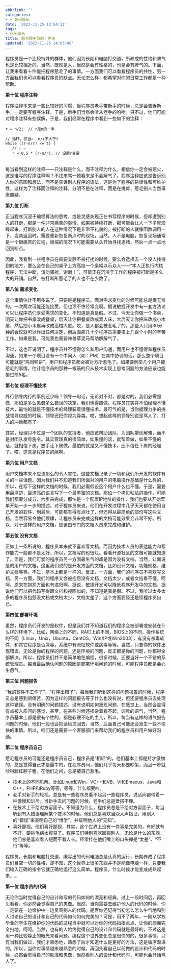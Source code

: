 ```yaml
---
abbrlink: ''
categories:
- - 休闲娱乐
date: '2022-11-25 13:54:11'
tags:
- 休闲娱乐
title: 惹毛程序员的十件事
updated: '2022-11-25 14:03:08'
---
```

程序员是一个比较特殊的群体，他们因为长期和电脑打交道，所养成的性格和脾气也是比较相近的。当然，既然是人，当然是会有性格的，也是会有脾气的。下面，让我来看看十件能把程序惹毛了的事情。一方面我们可以看看程序员的共性，另一方面我们也可以看看程序员的缺点。无论怎么样，都希望对你的日常工作都是一种帮助。

**第十位 程序注释**

程序注释本来是一些比较好的习惯，当程序员老手带新手的时候，总是会告诉新手，一定要写程序注释。于是，新手们当然会听从老手的吩咐。只不过，他们可能对程序注释有些误解，于是，我们经常在程序中看到一些如下的注释：

```
r = n/2;  // r是n的一半
 
// 循环，仅当r- n/r不大于t
while ((r-n/r) <= t) {
   // … …
   r = 0.5 * (r-n/r); // 设置r变量
```


|  |  |
| - | - |

每当看到这样的注释——只注释是什么，而不注释为什么，相信你一定会被惹火，这是谁写的程序注释啊？不找来骂一顿看来是不会解气了。程序注释应该是告诉别人你的意图和想法，而不是告诉别人程序的语法，这是为了程序的易读性和可维护性，这样为了注释而注释的注释，分明不是在注释，而是在挑衅，惹毛别人当然毋庸置疑。

**第九位 打断**

正当程序沉浸于编程算法的思考，或是灵感突现正在书写程序的时候，但却遭到别人的打断，那是一件非常痛苦的事情，如果被持续打断，那可能会让人一下子就烦躁起来。打断别人的人在这种情况下是非常不礼貌的。被打断的人就像函数调用一下，当其返回时，需要重新恢复断点时的现场，当然，人不是电脑，恢复现场通常是一个很痛苦的过程，极端的情况下可能需要从头开始寻找思绪，然后一点一点地回到断点。

因此，我看到一些程序员在需要安静不被打扰的时候，要么会选择去一个没人找得到的地方，要么会在自己的桌子上方高挂一个条幅以示众人——“本人正执行内核程序，无法中断，请勿骚扰，谢谢！”，可能正在沉浸于工作的程序被打断是多么大的开销。自然，被打断所惹毛了的人也不在少数了。

**第八位  需求变化**

这个事情估计不用多说了。只要是是程序员，面对需求变化的时候可能总是很无奈的。一次两次可能还能接受，但也顶不住经常变啊。据说敏捷开发中有一套方法论可以让程序员们享受需求的变化，不知道是真是假。不过，今天让你做一个书桌，明天让你把书桌改成餐桌，后天让你把餐桌改成双人床，大后天让你把床改成小木屋，然后把小木屋再改成高楼大厦。哎，是人都会被惹毛了的。那些人只用30分钟的会议就可以作出任何决定，但后面那几十个程序员需要搭上几百个小时的辛苦工作。如果是我，可能我也需要神兽草泥马帮助解解气了。

不过，这也正说明了，程序员并不懂得怎么和用户沟通，而用户也不懂得和程序员沟通，如果一个项目没有一个中间人（如：PM）在其中协调的话，那么整个项目可能就是“鸡同鸭讲”，用户和程序员都会被对方所惹毛了。如果要例举几个用户被惹毛的事情，估计程序员的那种一根筋的只从技术实现上思考问题的方法应该也能排进前5名。

**第七位  经理不懂技术**

外行领导内行的事例还少吗？领导一句话，无论对不对，都是对的，我们必需照做，那怕是多么愚蠢多么错误的决定，我们也得照做。程序员其实并不怕经理不懂技术，最怕的就是不懂技术的经理装着很懂技术。最可气的是，当你据理力争的挑战领导权威的时候，领导还把你视为异类。哎，想起这样的领导别说是骂人了，打人的冲动都有了。

其实，经理只不过是一个团队的支持者，他应该帮助团队，为团队排忧解难，而不是对团队发号施令。其实管理真的很简单，如果懂的话，就帮着做，如果不懂的话，就相信下属，放手让下属做。最怕的就是又不懂技术，还不信任下属的经理了。哎，这真是程序员的痛啊。

**第六位 用户文档**

用户文档本来不应该那么的令人害怕。这些文档记录了一切和我们所开发的软件有关的一些话题。因为我们并不知道我们所面对的用户的电脑操作基础是什么样的，所以，在写下这样的文档的时候，我们必需假设这个用户什么也不懂。于是，需要用最清楚，最漂亮的语言写下一个最丰富的文档。那怕一个拷贝粘贴的操作，可能我们都要分成五、六步来完成，那怕是一个配置IP地址的操作，我们也要从开始菜单开始一步一步的描述。对于程序员来说，他们在开发过程中几乎天天都在使用自己开发的软件，到最后，可能都有得有点吐了，但还得从最简单的部份写这些文档，当然容易令他们烦燥，让程序员来完成这样的文档可能效果会非常不好。所以，对于这样的用户文档，应该由专门的文档人员来完成和维护。

**第五位  没有文档**

正如上一条所说的，程序员本来就不喜欢写文档，而因为技术人员的表达能力和写作能力一般都不是太好，所以，文档写的也很烂。看看开源社区的文档可能就知道了。但是，我们可爱的程序员另一方面最生气的却是因为没有文档。当然，让面说是的用户的文档，这里我们说的是开发方面的文档，比如设计文档，功能规格，维护文档等等。不过，基本上都是一样的。反正，一方面，我们的程序员不喜欢写文档，另一方面，我们的程序又会被抱怨没有文档，文档太少，或者文档看不懂。呵呵。原来在抱怨方面也有递归啊。据说，敏捷开发可以降低程序开发中的文档，据说他们可以把代码写得跟文档和视图似的，不知道是真是假。不过，我听过太多太多的程序员抱怨没文档或文档太少，文档太差了，这个方面要怪还是怪程序员自己。

**第四位 部署环境**

虽然，程序员们开发的是软件，但是我们并不知道我们的程序会被部署或安装在什么样的环境下，比如，网络上的不同，RAID上的不同，BIOS上的不同，操作系统的不同（Linux，Unix，Ubuntu，CentOS，WinXP或Win2003），有没有杀毒软件，和其它程序是否兼容，系统中有流氓软件或病毒等等。当然，只要你的软件出现错误，无论是你的程序的问题，还是环境的问题，反正都是你的问题，你都得全部解决。所以，程序员们并不是简单地在编程，很多时候，还要当好一个不错的系统管理员。每当最后确认问题的原因是部署环境问题的时候，可能程序员都是会心生怨气。

**第三位 问题报告**

“我的软件不工作了”，“程序出错了”，每当我们听到这样的问题报告的时候，程序员总是感到很痛苦，因为这样的问题报告等于什么也没有说，但还要程序员去处理这种错误。没有明确的问题描述，没有说明如何重现问题，在感觉上，当然会显得有点被人质问的感觉，甚至，在某些时候还掺杂着看不起，训斥的语气，当然，程序员基本上都是很有个性的，都是软硬不吃的主儿，所以，每当有这样的语气报告问题的时候，他们一般也会把话给顶回去，当然，后面自己可能还会发生一些不愉快的事情。所以，咱们还是需要一个客服部门来帮助我们的程序员和用户做好沟通。

**第二位 程序员自己**

惹毛程序员的可能还是程序员自己，程序员是“相轻”的，他们基本上都是持才傲物的，总是觉得自己才是最牛的，在程序员间，他们几乎每天都要吵架，而且一吵就吵得脸红脖子粗。在他们之间，总是被自己惹毛。

* 技术上的不同见解。比如Linux和Win，VC++和VB，Vi和Emacus，Java和C++，PHP和Ruby等等，等等。什么都要吵。
* 老手对新手的轻视。总是有一些程序员看不起另一些程序员，说话间都带着一种傲慢和训斥。当新手去问问题的时候，老手们总是爱搭不理。
* 在技术上不给对方留面子。不知道为什么，程序员总是不给对方留面子，每当听到有人错误理解某个技术的时候，他们总是喜欢当众大声指证，用别人的“错误”来表明自己的“博学”，并证明他人的“无知”。
* 喜好鄙视。他们喜好鄙视，其实，这个世界上没有一件事是完美的，有好就有不好，要挑毛病太容易了。程序员们特别喜欢鄙视别人，无论是什么的东西，他们总是喜欢看人短而不看人长。经常挂在他们嘴上的口头禅是“太差”、“不行”等等。

程序员，长期和电脑打交道，编写出的代码电脑总是认真的运行，长期养成了程序员们目空一切的性格，却不知，这个世界上很多东西并不是能像电脑一样，只要我们输入正确的指令它就正确地运行这么简单。程序员，什么时候才能变成成熟起来……

**第一位 程序员的代码**

无论你当时觉得自己的设计和写的代码如何的漂亮和经典，过上一段时间后，再回头看看，你必然会觉得自己的愚蠢。当然，当你需要去维护他人的代码的时候，你一定要在一边维护中一边臭骂别人的代码。是否你还记得当初怎么怎么牛气地和别人讨论自己的设计和自己的代码如何如何完美的？可是，用不了两年，一刚从学校毕业的学生在维护你的代码的过程当中就可以对你的代码指指点点，让你的颜面完全扫地。呵呵。当然，也有的人始终觉得自己的设计和代码就是最好的，不过这是用一种比较静止的眼光来看问题。编程这个世界变化总是很快的的，很多事情，只有当我们做过，我们才熟悉他，熟悉了后才知道什么是更好的方法，这是循序渐进的。所以，当你对事情越来越熟悉的时候，再回头看自己以前做的设计和代码的时候，必然会觉得自己的肤浅和愚蠢，当然看别人的设计和代码时，可能也会开始骂人了。
